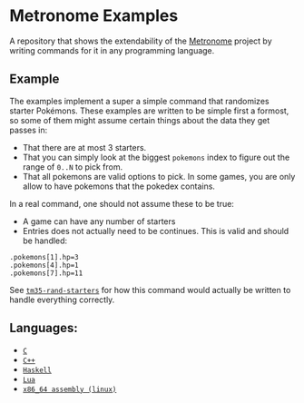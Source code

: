 # Metronome Examples

A repository that shows the extendability of the
[Metronome](https://github.com/TM35-Metronome) project by writing commands for it in any
programming language.

## Example

The examples implement a super a simple command that randomizes starter Pokémons.
These examples are written to be simple first a formost, so some of them might assume certain
things about the data they get passes in:
* That there are at most 3 starters.
* That you can simply look at the biggest `pokemons` index to figure out the range of
  `0..N` to pick from.
* That all pokemons are valid options to pick. In some games, you are only allow to have
  pokemons that the pokedex contains.

In a real command, one should not assume these to be true:
* A game can have any number of starters
* Entries does not actually need to be continues. This is valid and should be handled:
```
.pokemons[1].hp=3
.pokemons[4].hp=1
.pokemons[7].hp=11
```

See [`tm35-rand-starters`](https://github.com/TM35-Metronome/metronome/blob/master/src/randomizers/tm35-rand-starters.zig)
for how this command would actually be written to handle everything correctly.

## Languages:
* [`C`](c/main.c)
* [`C++`](cpp/main.cpp)
* [`Haskell`](haskell/Main.hs)
* [`Lua`](lua/main.lua)
* [`x86_64 assembly (linux)`](x86_64/rand_starters.asm)
